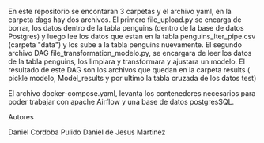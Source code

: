 En este repositorio se encontaran 3 carpetas y el archivo yaml, en la carpeta dags hay dos archivos.
El primero file_upload.py se encarga de borrar, los datos dentro de la tabla penguins (dentro de la base de datos Postgres) y luego lee los datos que estan en la tabla penguins_lter_pipe.csv (carpeta "data") y los sube a la tabla penguins nuevamente.
El segundo archivo DAG file_transformation_modelo.py, se encargara de leer los datos de la tabla penguins, los limpiara y transformara y ajustara un modelo. El resultado de este DAG son los archivos que quedan en la carpeta results ( pickle modelo, Model_results y por ultimo la tabla cruzada de los datos test)

El archivo docker-compose.yaml, levanta los contenedores necesarios para poder trabajar con apache Airflow y una base de datos postgresSQL.


Autores

Daniel Cordoba Pulido
Daniel de Jesus Martinez
